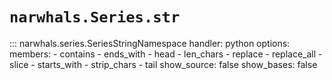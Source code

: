 # `narwhals.Series.str`

::: narwhals.series.SeriesStringNamespace
    handler: python
    options:
      members:
        - contains
        - ends_with
        - head
        - len_chars
        - replace
        - replace_all
        - slice
        - starts_with
        - strip_chars
        - tail
      show_source: false
      show_bases: false
